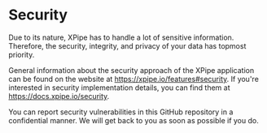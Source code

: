 # Security 

Due to its nature, XPipe has to handle a lot of sensitive information. Therefore, the security, integrity, and privacy of your data has topmost priority.

General information about the security approach of the XPipe application can be found on the website at https://xpipe.io/features#security. If you're interested in security implementation details, you can find them at https://docs.xpipe.io/security.

You can report security vulnerabilities in this GitHub repository in a confidential manner. We will get back to you as soon as possible if you do.
